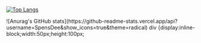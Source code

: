 ###
[![Top Langs](https://github-readme-stats.vercel.app/api/top-langs/?username=SpensDee&langs_count=8&layout=compact)](https://github.com/anuraghazra/github-readme-stats)
<div></div>
![Anurag's GitHub stats](https://github-readme-stats.vercel.app/api?username=SpensDee&show_icons=true&theme=radical)
div {display:inline-block;width:50px;height:100px;
